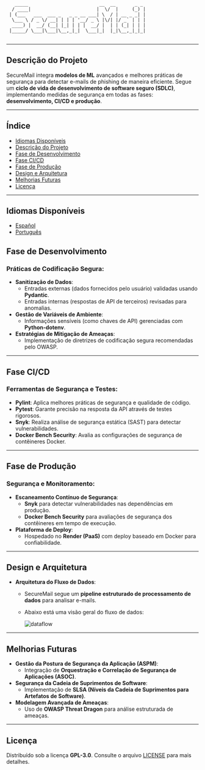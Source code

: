```
   _____                          __  __       _ _ 
  / ____|                        |  \/  |     (_) |
 | (___   ___  ___ _   _ _ __ ___| \  / | __ _ _| |
  \___ \ / _ \/ __| | | | '__/ _ \ |\/| |/ _` | | |
  ____) |  __/ (__| |_| | | |  __/ |  | | (_| | | |
 |_____/ \___|\___|\__,_|_|  \___|_|  |_|\__,_|_|_|
                                                   
```

---

## Descrição do Projeto
SecureMail integra **modelos de ML** avançados e melhores práticas de segurança para detectar e-mails de phishing de maneira eficiente. Segue um **ciclo de vida de desenvolvimento de software seguro (SDLC)**, implementando medidas de segurança em todas as fases: **desenvolvimento, CI/CD e produção**.

---

## Índice
- [Idiomas Disponíveis](#idiomas-disponíveis)
- [Descrição do Projeto](#descrição-do-projeto)
- [Fase de Desenvolvimento](#fase-de-desenvolvimento)
- [Fase CI/CD](#fase-cicd)
- [Fase de Produção](#fase-de-produção)
- [Design e Arquitetura](#design-e-arquitetura)
- [Melhorias Futuras](#melhorias-futuras)
- [Licença](#licença)

---

## Idiomas Disponíveis
- [Español](README.es.md)
- [Português](README.pt.md)

## Fase de Desenvolvimento

### Práticas de Codificação Segura:
- **Sanitização de Dados**:
  - Entradas externas (dados fornecidos pelo usuário) validadas usando **Pydantic**.
  - Entradas internas (respostas de API de terceiros) revisadas para anomalias.
- **Gestão de Variáveis de Ambiente**:
  - Informações sensíveis (como chaves de API) gerenciadas com **Python-dotenv**.
- **Estratégias de Mitigação de Ameaças**:
  - Implementação de diretrizes de codificação segura recomendadas pelo OWASP.

---

## Fase CI/CD

### Ferramentas de Segurança e Testes:
- **Pylint**: Aplica melhores práticas de segurança e qualidade de código.
- **Pytest**: Garante precisão na resposta da API através de testes rigorosos.
- **Snyk**: Realiza análise de segurança estática (SAST) para detectar vulnerabilidades.
- **Docker Bench Security**: Avalia as configurações de segurança de contêineres Docker.

---

## Fase de Produção

### Segurança e Monitoramento:
- **Escaneamento Contínuo de Segurança**:
  - **Snyk** para detectar vulnerabilidades nas dependências em produção.
  - **Docker Bench Security** para avaliações de segurança dos contêineres em tempo de execução.
- **Plataforma de Deploy**:
  - Hospedado no **Render (PaaS)** com deploy baseado em Docker para confiabilidade.

---

## Design e Arquitetura

- **Arquitetura do Fluxo de Dados**:
  - SecureMail segue um **pipeline estruturado de processamento de dados** para analisar e-mails.
  - Abaixo está uma visão geral do fluxo de dados:
  
    ![dataflow](https://github.com/user-attachments/assets/031fe97e-8b09-4a9d-b254-2b63db6487cb)

---

## Melhorias Futuras

- **Gestão da Postura de Segurança da Aplicação (ASPM)**:
  - Integração de **Orquestração e Correlação de Segurança de Aplicações (ASOC)**.
- **Segurança da Cadeia de Suprimentos de Software**:
  - Implementação de **SLSA (Níveis da Cadeia de Suprimentos para Artefatos de Software)**.
- **Modelagem Avançada de Ameaças**:
  - Uso de **OWASP Threat Dragon** para análise estruturada de ameaças.

---

## Licença
Distribuído sob a licença **GPL-3.0**. Consulte o arquivo [LICENSE](./LICENSE) para mais detalhes.
